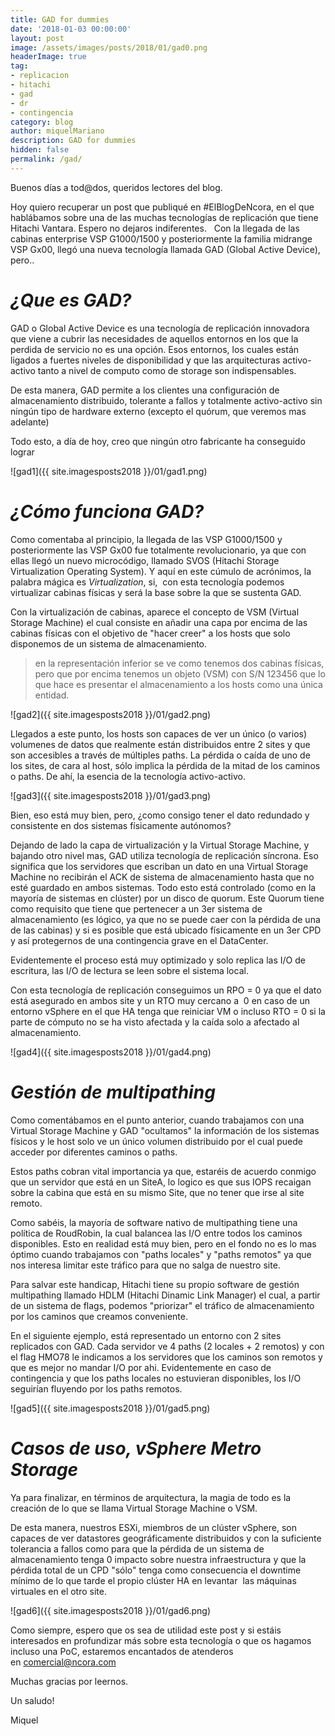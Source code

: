 ```yaml
---
title: GAD for dummies
date: '2018-01-03 00:00:00'
layout: post
image: /assets/images/posts/2018/01/gad0.png
headerImage: true
tag:
- replicacion
- hitachi
- gad
- dr
- contingencia
category: blog
author: miquelMariano
description: GAD for dummies
hidden: false
permalink: /gad/
---
```


Buenos días a tod@dos, queridos lectores del blog.

Hoy quiero recuperar un post que publiqué en #ElBlogDeNcora, en el que hablábamos sobre una de las muchas tecnologías de replicación que tiene Hitachi Vantara. Espero no dejaros indiferentes.
 
Con la llegada de las cabinas enterprise VSP G1000/1500 y posteriormente la familia midrange VSP Gx00, llegó una nueva tecnología llamada GAD (Global Active Device), pero.. 


# *¿Que es GAD?*

GAD o Global Active Device es una tecnología de replicación innovadora que viene a cubrir las necesidades de aquellos entornos en los que la perdida de servicio no es una opción. Esos entornos, los cuales están ligados a fuertes niveles de disponibilidad y que las arquitecturas activo-activo tanto a nivel de computo como de storage son indispensables.

De esta manera, GAD permite a los clientes una configuración de almacenamiento distribuido, tolerante a fallos y totalmente activo-activo sin ningún tipo de hardware externo (excepto el quórum, que veremos mas adelante)

Todo esto, a día de hoy, creo que ningún otro fabricante ha conseguido lograr

![gad1]({{ site.imagesposts2018 }}/01/gad1.png)

# *¿Cómo funciona GAD?*

Como comentaba al principio, la llegada de las VSP G1000/1500 y posteriormente las VSP Gx00 fue totalmente revolucionario, ya que con ellas llegó un nuevo microcódigo, llamado SVOS (Hitachi Storage Virtualization Operating System). Y aquí en este cúmulo de acrónimos, la palabra mágica es *Virtualization*, si,  con esta tecnología podemos virtualizar cabinas físicas y será la base sobre la que se sustenta GAD.

Con la virtualización de cabinas, aparece el concepto de VSM (Virtual Storage Machine) el cual consiste en añadir una capa por encima de las cabinas físicas con el objetivo de "hacer creer" a los hosts que solo disponemos de un sistema de almacenamiento.

> en la representación inferior se ve como tenemos dos cabinas físicas, pero que por encima tenemos 
> un objeto (VSM) con S/N 123456 que lo que hace es presentar el almacenamiento a los hosts como una 
> única entidad.

![gad2]({{ site.imagesposts2018 }}/01/gad2.png)

Llegados a este punto, los hosts son capaces de ver un único (o varios) volumenes de datos que realmente están distribuidos entre 2 sites y que son accesibles a través de múltiples paths. La pérdida o caída de uno de  los sites, de cara al host, sólo implica la pérdida de la mitad de los caminos o paths. De ahí, la esencia de la tecnología activo-activo.

![gad3]({{ site.imagesposts2018 }}/01/gad3.png)

Bien, eso está muy bien, pero, ¿como consigo tener el dato redundado y consistente en dos sistemas físicamente autónomos?

Dejando de lado la capa de virtualización y la Virtual Storage Machine, y bajando otro nivel mas, GAD utiliza tecnología de replicación síncrona. Eso significa que los servidores que escriban un dato en una Virtual Storage Machine no recibirán el ACK de sistema de almacenamiento hasta que no esté guardado en ambos sistemas. Todo esto está controlado (como en la mayoría de sistemas en clúster) por un disco de quorum. Este Quorum tiene como requisito que tiene que pertenecer a un 3er sistema de almacenamiento (es lógico, ya que no se puede caer con la pérdida de una de las cabinas) y si es posible que está ubicado físicamente en un 3er CPD y así protegernos de una contingencia grave en el DataCenter.

Evidentemente el proceso está muy optimizado y solo replica las I/O de escritura, las I/O de lectura se leen sobre el sistema local.

Con esta tecnología de replicación conseguimos un RPO = 0 ya que el dato está asegurado en ambos site y un RTO muy cercano a  0 en caso de un entorno vSphere en el que HA tenga que reiniciar VM o incluso RTO = 0 si la parte de cómputo no se ha visto afectada y la caída solo a afectado al almacenamiento.

![gad4]({{ site.imagesposts2018 }}/01/gad4.png)

# *Gestión de multipathing*

Como comentábamos en el punto anterior, cuando trabajamos con una Virtual Storage Machine y GAD "ocultamos" la información de los sistemas físicos y le host solo ve un único volumen distribuido por el cual puede acceder por diferentes caminos o paths.

Estos paths cobran vital importancia ya que, estaréis de acuerdo conmigo que un servidor que está en un SiteA, lo logico es que sus IOPS recaigan sobre la cabina que está en su mismo Site, que no tener que irse al site remoto.

Como sabéis, la mayoría de software nativo de multipathing tiene una política de RoudRobin, la cual balancea las I/O entre todos los caminos disponibles. Esto en realidad está muy bien, pero en el fondo no es lo mas óptimo cuando trabajamos con "paths locales" y "paths remotos" ya que nos interesa limitar este tráfico para que no salga de nuestro site.

Para salvar este handicap, Hitachi tiene su propio software de gestión multipathing llamado HDLM (Hitachi Dinamic Link Manager) el cual, a partir de un sistema de flags, podemos "priorizar" el tráfico de almacenamiento por los caminos que creamos conveniente.

En el siguiente ejemplo, está representado un entorno con 2 sites replicados con GAD. Cada servidor ve 4 paths (2 locales + 2 remotos) y con el flag HMO78 le indicamos a los servidores que los caminos son remotos y que es mejor no mandar I/O por ahi. Evidentemente en caso de contingencia y que los paths locales no estuvieran disponibles, los I/O seguirían fluyendo por los paths remotos.

![gad5]({{ site.imagesposts2018 }}/01/gad5.png)

# *Casos de uso, vSphere Metro Storage*

Ya para finalizar, en términos de arquitectura, la magia de todo es la creación de lo que se llama Virtual Storage Machine o VSM.

De esta manera, nuestros ESXi, miembros de un clúster vSphere, son capaces de ver datastores geográficamente distribuidos y con la suficiente tolerancia a fallos como para que la pérdida de un sistema de almacenamiento tenga 0 impacto sobre nuestra infraestructura y que la pérdida total de un CPD "sólo" tenga como consecuencia el downtime mínimo de lo que tarde el propio clúster HA en levantar  las máquinas virtuales en el otro site.

![gad6]({{ site.imagesposts2018 }}/01/gad6.png)

Como siempre, espero que os sea de utilidad este post y si estáis interesados en profundizar más sobre esta tecnología o que os hagamos incluso una PoC, estaremos encantados de atenderos en comercial@ncora.com

Muchas gracias por leernos.

Un saludo!

Miquel



